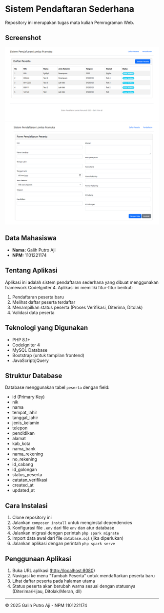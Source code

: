 # Sistem Pendaftaran Sederhana

Repository ini merupakan tugas mata kuliah Pemrograman Web.

## Screenshot

![alt text](img/ss1.png)
![alt text](img/ss2.png)

## Data Mahasiswa

- **Nama:** Galih Putro Aji
- **NPM:** 1101221174

## Tentang Aplikasi

Aplikasi ini adalah sistem pendaftaran sederhana yang dibuat menggunakan framework CodeIgniter 4. Aplikasi ini memiliki fitur-fitur berikut:

1. Pendaftaran peserta baru
2. Melihat daftar peserta terdaftar
3. Menampilkan status peserta (Proses Verifikasi, Diterima, Ditolak)
4. Validasi data peserta

## Teknologi yang Digunakan

- PHP 8.1+
- CodeIgniter 4
- MySQL Database
- Bootstrap (untuk tampilan frontend)
- JavaScript/jQuery

## Struktur Database

Database menggunakan tabel `peserta` dengan field:

- id (Primary Key)
- nik
- nama
- tempat_lahir
- tanggal_lahir
- jenis_kelamin
- telepon
- pendidikan
- alamat
- kab_kota
- nama_bank
- nama_rekening
- no_rekening
- id_cabang
- id_golongan
- status_peserta
- catatan_verifikasi
- created_at
- updated_at

## Cara Instalasi

1. Clone repository ini
2. Jalankan `composer install` untuk menginstal dependencies
3. Konfigurasi file `.env` dari file `env` dan atur database
4. Jalankan migrasi dengan perintah `php spark migrate`
5. Import data awal dari file `database.sql` (jika diperlukan)
6. Jalankan aplikasi dengan perintah `php spark serve`

## Penggunaan Aplikasi

1. Buka URL aplikasi (<http://localhost:8080>)
2. Navigasi ke menu "Tambah Peserta" untuk mendaftarkan peserta baru
3. Lihat daftar peserta pada halaman utama
4. Status peserta akan berubah warna sesuai dengan statusnya (Diterima/Hijau, Ditolak/Merah, dll)

---

© 2025 Galih Putro Aji - NPM 1101221174
